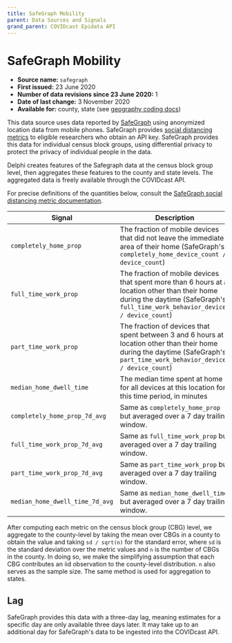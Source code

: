 ```yaml
---
title: SafeGraph Mobility
parent: Data Sources and Signals
grand_parent: COVIDcast Epidata API
---
```


# SafeGraph Mobility

* **Source name:** `safegraph`
* **First issued:** 23 June 2020
* **Number of data revisions since 23 June 2020:** 1
* **Date of last change:** 3 November 2020
* **Available for:** county, state (see [geography coding docs](../covidcast_geography.md))

This data source uses data reported by [SafeGraph](https://www.safegraph.com/)
using anonymized location data from mobile phones. SafeGraph provides [social
distancing metrics](https://docs.safegraph.com/docs/social-distancing-metrics)
to eligible researchers who obtain an API key. SafeGraph provides this data for
individual census block groups, using differential privacy to protect the
privacy of individual people in the data.

Delphi creates features of the Safegraph data at the census block group level,
then aggregates these features to the county and state levels. The aggregated
data is freely available through the COVIDcast API.

For precise definitions of the quantities below, consult the [SafeGraph social
distancing metric
documentation](https://docs.safegraph.com/docs/social-distancing-metrics).

| Signal | Description |
| --- | --- |
| `completely_home_prop` | The fraction of mobile devices that did not leave the immediate area of their home (SafeGraph's `completely_home_device_count / device_count`) |
| `full_time_work_prop` | The fraction of mobile devices that spent more than 6 hours at a location other than their home during the daytime (SafeGraph's `full_time_work_behavior_devices / device_count`) |
| `part_time_work_prop` | The fraction of devices that spent between 3 and 6 hours at a location other than their home during the daytime (SafeGraph's `part_time_work_behavior_devices / device_count`) |
| `median_home_dwell_time` | The median time spent at home for all devices at this location for this time period, in minutes |
| `completely_home_prop_7d_avg` | Same as `completely_home_prop` but averaged over a 7 day trailing window. |
| `full_time_work_prop_7d_avg` | Same as `full_time_work_prop` but averaged over a 7 day trailing window. |
| `part_time_work_prop_7d_avg` | Same as `part_time_work_prop` but averaged over a 7 day trailing window. |
| `median_home_dwell_time_7d_avg` | Same as `median_home_dwell_time` but averaged over a 7 day trailing window. |

After computing each metric on the census block group (CBG) level, we aggregate
to the county-level by taking the mean over CBGs in a county to obtain the value
and taking `sd / sqrt(n)` for the standard error, where `sd` is the standard
deviation over the metric values and `n` is the number of CBGs in the county. In
doing so, we make the simplifying assumption that each CBG contributes an iid
observation to the county-level distribution. `n` also serves as the sample
size. The same method is used for aggregation to states.

## Lag

SafeGraph provides this data with a three-day lag, meaning estimates for a
specific day are only available three days later. It may take up to an
additional day for SafeGraph's data to be ingested into the COVIDcast API.
